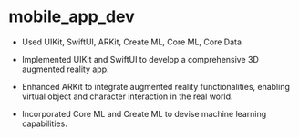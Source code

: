 # mobile_app_dev

- Used UIKit, SwiftUI, ARKit, Create ML, Core ML, Core Data

- Implemented UIKit and SwiftUI to develop a comprehensive 3D augmented reality app.

- Enhanced ARKit to integrate augmented reality functionalities, enabling virtual object and character interaction
in the real world.
- Incorporated Core ML and Create ML to devise machine learning capabilities.
